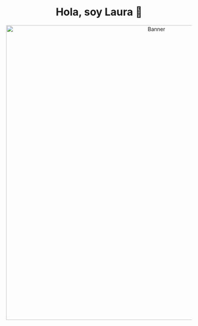 <div align="center">
  <h1 align="center">Hola, soy Laura 👋</h1>
</div>

<div align="center">
  <img src="https://i.imgur.com/bOgkdrY.png" alt="Banner" width="800">
</div>
